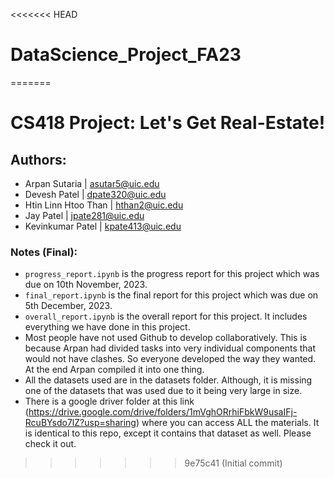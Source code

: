 <<<<<<< HEAD
# DataScience_Project_FA23
=======
# CS418 Project: Let's Get Real-Estate!

## Authors:

* Arpan Sutaria | asutar5@uic.edu
* Devesh Patel | dpate320@uic.edu
* Htin Linn Htoo Than | hthan2@uic.edu
* Jay Patel | jpate281@uic.edu
* Kevinkumar Patel | kpate413@uic.edu

### Notes (Final):

* `progress_report.ipynb` is the progress report for this project which was due on 10th November, 2023.
* `final_report.ipynb` is the final report for this project which was due on 5th December, 2023.
* `overall_report.ipynb` is the overall report for this project. It includes everything we have done in this project.
* Most people have not used Github to develop collaboratively. This is because Arpan had divided tasks into very individual components that would not have clashes. So everyone developed the way they wanted. At the end Arpan compiled it into one thing.
* All the datasets used are in the datasets folder. Although, it is missing one of the datasets that was used due to it being very large in size.
* There is a google driver folder at this link (https://drive.google.com/drive/folders/1mVghORrhiFbkW9usaIFj-RcuBYsdo7lZ?usp=sharing) where you can access ALL the materials. It is identical to this repo, except it contains that dataset as well. Please check it out.
>>>>>>> 9e75c41 (Initial commit)
